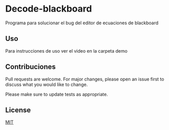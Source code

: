 # Decode-blackboard

Programa para solucionar el bug del editor de ecuaciones de blackboard

## Uso

Para instrucciones de uso ver el video en la carpeta demo

## Contribuciones
Pull requests are welcome. For major changes, please open an issue first to discuss what you would like to change.

Please make sure to update tests as appropriate.

## License
[MIT](https://choosealicense.com/licenses/mit/)
